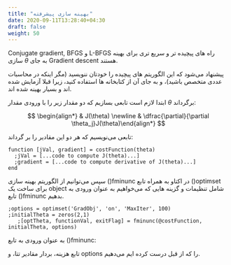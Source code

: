 ```yaml
---
title: "بهینه سازی پیشرفته"
date: 2020-09-11T13:28:40+04:30
draft: false
weight: 50
---
```


Conjugate gradient, BFGS و L-BFGS
راه های پیچیده تر و سریع تری برای بهینه سازی $\theta$ به جای Gradient descent هستند.

پیشنهاد می‌شود که این الگوریتم های پیچیده را خودتان ننویسید
(مگر اینکه در محاسبات عددی متخصص باشید)،
و به جای آن از کتابخانه ها استفاده کنید، زیرا قبلا آزمایش شده اند و بسیار بهینه شده اند.

ابتدا لازم است تابعی بسازیم که دو مقدار زیر را با ورودی مقدار $\theta$ برگرداند:

$$
\begin{align*} & J(\theta) \newline & \dfrac{\partial}{\partial \theta_j}J(\theta)\end{align*}
$$

تابعی می‌نویسیم که هر دو این مقادیر را بر گرداند:

<div align="left">

```
function [jVal, gradient] = costFunction(theta)
  ;jVal = [...code to compute J(theta)...]
  ;gradient = [...code to compute derivative of J(theta)...]
end
```

</div>

سپس می‌توانیم از الگوریتم بهینه سازی ()fminunc در اکتاو به همراه تابع ()optimset برای ساخت یک
object شامل تنظیمات و گزینه هایی که می‌خواهیم به عنوان ورودی به تابع ()fminunc بدهیم.

<div align="left">

```
;options = optimset('GradObj', 'on', 'MaxIter', 100)
;initialTheta = zeros(2,1)
   ;[optTheta, functionVal, exitFlag] = fminunc(@costFunction, initialTheta, options)
```

</div>

به عنوان ورودی به تابع ()fminunc:

تابع هزینه، بردار مقادیر تتا، و options را که از قبل درست کرده ایم می‌دهیم.